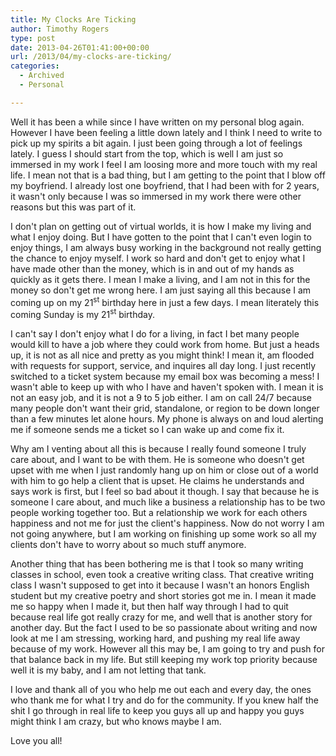 ```yaml
---
title: My Clocks Are Ticking
author: Timothy Rogers
type: post
date: 2013-04-26T01:41:00+00:00
url: /2013/04/my-clocks-are-ticking/
categories:
  - Archived
  - Personal

---
```

Well it has been a while since I have written on my personal blog again. However I have been feeling a little down lately and I think I need to write to pick up my spirits a bit again. I just been going through a lot of feelings lately. I guess I should start from the top, which is well I am just so immersed in my work I feel I am loosing more and more touch with my real life. I mean not that is a bad thing, but I am getting to the point that I blow off my boyfriend. I already lost one boyfriend, that I had been with for 2 years, it wasn't only because I was so immersed in my work there were other reasons but this was part of it.

I don't plan on getting out of virtual worlds, it is how I make my living and what I enjoy doing. But I have gotten to the point that I can't even login to enjoy things, I am always busy working in the background not really getting the chance to enjoy myself. I work so hard and don't get to enjoy what I have made other than the money, which is in and out of my hands as quickly as it gets there. I mean I make a living, and I am not in this for the money so don't get me wrong here. I am just saying all this because I am coming up on my 21<sup>st</sup> birthday here in just a few days. I mean literately this coming Sunday is my 21<sup>st</sup> birthday.

I can't say I don't enjoy what I do for a living, in fact I bet many people would kill to have a job where they could work from home. But just a heads up, it is not as all nice and pretty as you might think! I mean it, am flooded with requests for support, service, and inquires all day long. I just recently switched to a ticket system because my email box was becoming a mess! I wasn't able to keep up with who I have and haven't spoken with. I mean it is not an easy job, and it is not a 9 to 5 job either. I am on call 24/7 because many people don't want their grid, standalone, or region to be down longer than a few minutes let alone hours. My phone is always on and loud alerting me if someone sends me a ticket so I can wake up and come fix it.

Why am I venting about all this is because I really found someone I truly care about, and I want to be with them. He is someone who doesn't get upset with me when I just randomly hang up on him or close out of a world with him to go help a client that is upset. He claims he understands and says work is first, but I feel so bad about it though. I say that because he is someone I care about, and much like a business a relationship has to be two people working together too. But a relationship we work for each others happiness and not me for just the client's happiness. Now do not worry I am not going anywhere, but I am working on finishing up some work so all my clients don't have to worry about so much stuff anymore.

Another thing that has been bothering me is that I took so many writing classes in school, even took a creative writing class. That creative writing class I wasn't supposed to get into it because I wasn't an honors English student but my creative poetry and short stories got me in. I mean it made me so happy when I made it, but then half way through I had to quit because real life got really crazy for me, and well that is another story for another day. But the fact I used to be so passionate about writing and now look at me I am stressing, working hard, and pushing my real life away because of my work. However all this may be, I am going to try and push for that balance back in my life. But still keeping my work top priority because well it is my baby, and I am not letting that tank.

I love and thank all of you who help me out each and every day, the ones who thank me for what I try and do for the community. If you knew half the shit I go through in real life to keep you guys all up and happy you guys might think I am crazy, but who knows maybe I am.

Love you all!